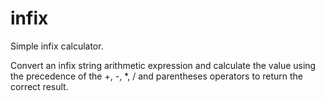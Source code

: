 # infix 
Simple infix calculator.

Convert an infix string arithmetic expression and calculate the value
using the precedence of the +, -, *, / and parentheses operators to return
the correct result.
